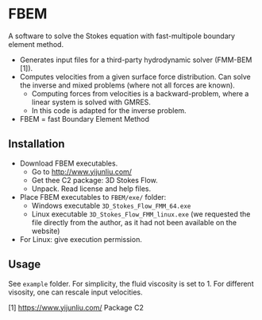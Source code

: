 # FBEM 

A software to solve the Stokes equation with fast-multipole boundary element method.

- Generates input files for a third-party hydrodynamic solver (FMM-BEM [1]).
- Computes velocities from a given surface force distribution. 
  Can solve the inverse and mixed problems (where not all forces are known).
    - Computing forces from velocities is a backward-problem, where a linear system is solved with GMRES.
    - In this code is adapted for the inverse problem.
- FBEM = fast Boundary Element Method

## Installation
- Download FBEM executables.
    - Go to http://www.yijunliu.com/
    - Get thee C2 package: 3D Stokes Flow.
    - Unpack. Read license and help files.
- Place FBEM executables to `FBEM/exe/` folder:
  - Windows executable `3D_Stokes_Flow_FMM_64.exe`
  - Linux executable `3D_Stokes_Flow_FMM_linux.exe`
    (we requested the file directly from the author, as it had not been available on the website)
- For Linux: give execution permission.

## Usage 

See `example` folder.
For simplicity, the fluid viscosity is set to 1. For different visosity, one can rescale input velocities.

[1] https://www.yijunliu.com/ Package C2